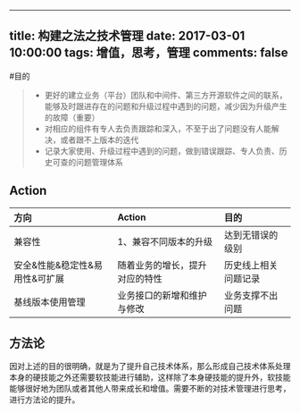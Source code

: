
---
title: 构建之法之技术管理
date: 2017-03-01 10:00:00
tags: 增值，思考，管理
comments: false
---
#目的
> + 更好的建立业务（平台）团队和中间件、第三方开源软件之间的联系，能够及时跟进存在的问题和升级过程中遇到的问题，减少因为升级产生的故障（重要）
> + 对相应的组件有专人去负责跟踪和深入，不至于出了问题没有人能解决，或者跟不上版本的迭代
> + 记录大家使用、升级过程中遇到的问题，做到错误跟踪、专人负责、历史可查的问题管理体系

## Action
|方向|Action|目的|
|:-|:-|:-|
|兼容性|1、兼容不同版本的升级|达到无错误的级别|
|安全&性能&稳定性&易用性&可扩展|随着业务的增长，提升对应的特性|历史线上相关问题记录|
|基线版本使用管理|业务接口的新增和维护与修改|业务支撑不出问题|

## 方法论
因对上述的目的很明确，就是为了提升自己技术体系，那么形成自己技术体系处理本身的硬技能之外还需要软技能进行辅助，这样除了本身硬技能的提升外，软技能能够很好地为团队或者其他人带来成长和增值。需要不断的对技术管理进行思考，进行方法论的提升。